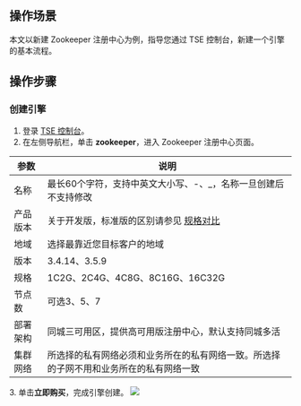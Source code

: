 ## 操作场景
本文以新建 Zookeeper 注册中心为例，指导您通过 TSE 控制台，新建一个引擎的基本流程。


## 操作步骤
### 创建引擎

1. 登录 [TSE 控制台](https://console.cloud.tencent.com/tse)。
2. 在左侧导航栏，单击 **zookeeper**，进入 Zookeeper 注册中心页面。
<table>
<thead>
<tr>
<th>参数</th>
<th>说明</th>
</tr>
</thead>
<tbody><tr>
<td>名称</td>
<td>最长60个字符，支持中英文大小写、-、_，名称一旦创建后不支持修改</td>
</tr>
<tr>
<td>产品版本</td>
<td>关于开发版，标准版的区别请参见 <a href="https://cloud.tencent.com/document/product/1364/70340">规格对比</a></td>
</tr>
<tr>
<td>地域</td>
<td>选择最靠近您目标客户的地域</td>
</tr>
<tr>
<td>版本</td>
<td>3.4.14、3.5.9</td>
</tr>
<tr>
<td>规格</td>
<td>1C2G、2C4G、4C8G、8C16G、16C32G</td>
</tr>
<tr>
<td>节点数</td>
<td>可选3、5、7</td>
</tr>
<tr>
<td>部署架构</td>
<td>同城三可用区，提供高可用版注册中心，默认支持同城多活</td>
</tr>
<tr>
<td>集群网络</td>
<td>所选择的私有网络必须和业务所在的私有网络一致。所选择的子网不用和业务所在的私有网络一致</td>
</tr>
</tbody></table>
3. 单击<b>立即购买</b>，完成引擎创建。
<img src = "https://qcloudimg.tencent-cloud.cn/raw/dce3b44d2823c1bb9b17edbe229b565e.png">



